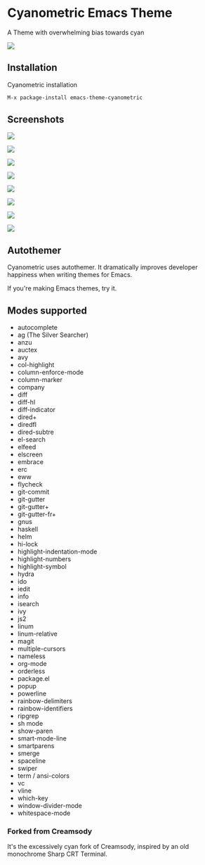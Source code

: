 # Cyanometric Emacs Theme

A Theme with overwhelming bias towards cyan

![](https://github.com/emacsfodder/emacs-theme-cyanometric/blob/images/cyanometric-beast.png?raw=true)

## Installation

Cyanometric installation

```sh
M-x package-install emacs-theme-cyanometric 
```

## Screenshots

![](https://github.com/emacsfodder/emacs-theme-cyanometric/blob/images/cyanometric-00000.png)

![](https://github.com/emacsfodder/emacs-theme-cyanometric/blob/images/cyanometric-00001.png)

![](https://github.com/emacsfodder/emacs-theme-cyanometric/blob/images/cyanometric-00002.png)

![](https://github.com/emacsfodder/emacs-theme-cyanometric/blob/images/cyanometric-00003.png)

![](https://github.com/emacsfodder/emacs-theme-cyanometric/blob/images/cyanometric-00004.png)

![](https://github.com/emacsfodder/emacs-theme-cyanometric/blob/images/cyanometric-00005.png)

![](https://github.com/emacsfodder/emacs-theme-cyanometric/blob/images/cyanometric-00006.png)

![](https://github.com/emacsfodder/emacs-theme-cyanometric/blob/images/cyanometric-00007.png)

## Autothemer

Cyanometric uses autothemer.  It dramatically improves developer happiness when writing themes for Emacs.

If you're making Emacs themes, try it.

## Modes supported

- autocomplete
- ag (The Silver Searcher)
- anzu
- auctex
- avy
- col-highlight
- column-enforce-mode
- column-marker
- company
- diff
- diff-hl
- diff-indicator
- dired+
- diredfl
- dired-subtre
- el-search
- elfeed
- elscreen
- embrace
- erc
- eww
- flycheck
- git-commit
- git-gutter
- git-gutter+
- git-gutter-fr+
- gnus
- haskell
- helm
- hi-lock
- highlight-indentation-mode
- highlight-numbers
- highlight-symbol
- hydra
- ido
- iedit
- info
- isearch
- ivy
- js2
- linum
- linum-relative
- magit
- multiple-cursors
- nameless
- org-mode
- orderless
- package.el
- popup
- powerline
- rainbow-delimiters
- rainbow-identifiers
- ripgrep
- sh mode
- show-paren
- smart-mode-line
- smartparens
- smerge
- spaceline
- swiper
- term / ansi-colors
- vc
- vline
- which-key
- window-divider-mode
- whitespace-mode

### Forked from Creamsody

It's the excessively cyan fork of Creamsody, inspired by an old monochrome Sharp CRT Terminal.
